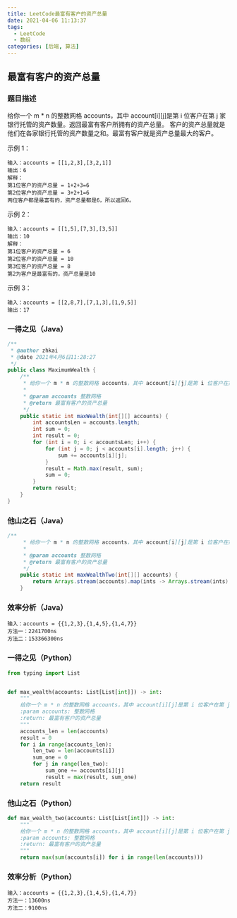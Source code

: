 ```yaml
---
title: LeetCode最富有客户的资产总量
date: 2021-04-06 11:13:37
tags:
  - LeetCode
  - 数组
categories: [后端, 算法]
---
```


## 最富有客户的资产总量

### 题目描述

给你一个 m \* n 的整数网格 accounts，其中 account[i][j]是第 i 位客户在第 j 家银行托管的资产数量。返回最富有客户所拥有的资产总量。
客户的资产总量就是他们在各家银行托管的资产数量之和。最富有客户就是资产总量最大的客户。

示例 1：

```Text
输入：accounts = [[1,2,3],[3,2,1]]
输出：6
解释：
第1位客户的资产总量 = 1+2+3=6
第2位客户的资产总量 = 3+2+1=6
两位客户都是最富有的，资产总量都是6，所以返回6。
```

示例 2：

```Text
输入：accounts = [[1,5],[7,3],[3,5]]
输出：10
解释：
第1位客户的资产总量 = 6
第2位客户的资产总量 = 10
第3位客户的资产总量 = 8
第2为客户是最富有的，资产总量是10
```

示例 3：

```Text
输入：accounts = [[2,8,7],[7,1,3],[1,9,5]]
输出：17
```

### 一得之见（Java）

```Java
/**
 * @author zhkai
 * @date 2021年4月6日11:28:27
 */
public class MaximumWealth {
    /**
     * 给你一个 m * n 的整数网格 accounts，其中 account[i][j]是第 i 位客户在第 j 家银行托管的资产数量。返回最富有客户所拥有的资产总量。
     *
     * @param accounts 整数网格
     * @return 最富有客户的资产总量
     */
    public static int maxWealth(int[][] accounts) {
        int accountsLen = accounts.length;
        int sum = 0;
        int result = 0;
        for (int i = 0; i < accountsLen; i++) {
            for (int j = 0; j < accounts[i].length; j++) {
                sum += accounts[i][j];
            }
            result = Math.max(result, sum);
            sum = 0;
        }
        return result;
    }
}

```

### 他山之石（Java）

```Java
/**
     * 给你一个 m * n 的整数网格 accounts，其中 account[i][j]是第 i 位客户在第 j 家银行托管的资产数量。返回最富有客户所拥有的资产总量。
     *
     * @param accounts 整数网格
     * @return 最富有客户的资产总量
     */
    public static int maxWealthTwo(int[][] accounts) {
        return Arrays.stream(accounts).map(ints -> Arrays.stream(ints).sum()).max(Integer::compareTo).get();
    }
```

### 效率分析（Java）

```Text
输入：accounts = {{1,2,3},{1,4,5},{1,4,7}}
方法一：2241700ns
方法二：153366300ns
```

### 一得之见（Python）

```Python
from typing import List


def max_wealth(accounts: List[List[int]]) -> int:
    """
    给你一个 m * n 的整数网格 accounts，其中 account[i][j]是第 i 位客户在第 j 家银行托管的资产数量。返回最富有客户所拥有的资产总量。
    :param accounts: 整数网格
    :return: 最富有客户的资产总量
    """
    accounts_len = len(accounts)
    result = 0
    for i in range(accounts_len):
        len_two = len(accounts[i])
        sum_one = 0
        for j in range(len_two):
            sum_one += accounts[i][j]
            result = max(result, sum_one)
    return result
```

### 他山之石（Python）

```Python
def max_wealth_two(accounts: List[List[int]]) -> int:
    """
    给你一个 m * n 的整数网格 accounts，其中 account[i][j]是第 i 位客户在第 j 家银行托管的资产数量。返回最富有客户所拥有的资产总量。
    :param accounts: 整数网格
    :return: 最富有客户的资产总量
    """
    return max(sum(accounts[i]) for i in range(len(accounts)))
```

### 效率分析（Python）

```Text
输入：accounts = {{1,2,3},{1,4,5},{1,4,7}}
方法一：13600ns
方法二：9100ns
```
